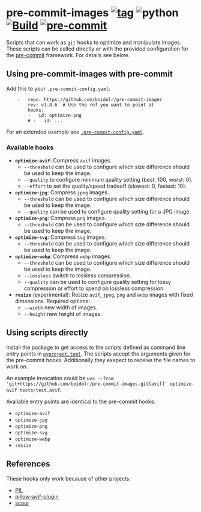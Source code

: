 pre-commit-images
[![tag](https://img.shields.io/github/v/tag/boidolr/pre-commit-images?sort=semver)](https://github.com/boidolr/pre-commit-images/tags)
![python](https://img.shields.io/python/required-version-toml?tomlFilePath=https%3A%2F%2Fraw.githubusercontent.com%2Fboidolr%2Fpre-commit-images%2Fmain%2Fpyproject.toml)
[![Build](https://github.com/boidolr/pre-commit-images/actions/workflows/continous-integration.yml/badge.svg)](https://github.com/boidolr/pre-commit-images/actions/workflows/continous-integration.yml)
[![pre-commit](https://img.shields.io/badge/pre--commit-enabled-brightgreen?logo=pre-commit&logoColor=white)](https://github.com/pre-commit/pre-commit)
================

Scripts that can work as `git` hooks to optimize and manipulate images.
These scripts can be called directly or with the provided configuration for the [pre-commit](https://github.com/pre-commit/pre-commit) framework.
For details see below.


## Using pre-commit-images with pre-commit

Add this to your `.pre-commit-config.yaml`:
```
    -   repo: https://github.com/boidolr/pre-commit-images
        rev: v1.8.6  # Use the ref you want to point at
        hooks:
        -   id: optimize-png
        # -   id: ...
```
For an extended example see [`.pre-commit-config.yaml`](.pre-commit-config.yaml).

### Available hooks

- **`optimize-avif`**: Compress `avif` images.
    - `--threshold` can be used to configure which size difference should be used to keep the image.
    - `--quality` to configure minimum quality setting (best: 100, worst: 0).
    - `--effort` to set the quality/speed tradeoff (slowest: 0, fastest: 10).
- **`optimize-jpg`**: Compress `jpeg` images.
    - `--threshold` can be used to configure which size difference should be used to keep the image.
    - `--quality` can be used to configure quality setting for a JPG image.
- **`optimize-png`**: Compress `png` images.
    - `--threshold` can be used to configure which size difference should be used to keep the image.
- **`optimize-svg`**: Compress `svg` images.
    - `--threshold` can be used to configure which size difference should be used to keep the image.
- **`optimize-webp`**: Compress `webp` images.
    - `--threshold` can be used to configure which size difference should be used to keep the image.
    - `--lossless` switch to lossless compression.
    - `--quality` can be used to configure quality setting for lossy compression or effort to spend on lossless compression.
- **`resize`** (experimental): Resize `avif`, `jpeg`, `png` and `webp` images with fixed dimensions. Required options:
    - `--width` new width of images.
    - `--height` new height of images.


## Using scripts directly

Install the package to get access to the scripts defined as command line entry points in [`pyproject.toml`](./pyproject.toml).
The scripts accept the arguments given for the pre-commit hooks. Additionally they exepect to receive the file names to work on.

An example invocation could be `uvx --from 'git+https://github.com/boidolr/pre-commit-images.git[avif]' optimize-avif tests/test.avif`.

Available entry points are identical to the pre-commit hooks:
- `optimize-avif`
- `optimize-jpg`
- `optimize-png`
- `optimize-svg`
- `optimize-webp`
- `resize`


## References

These hooks only work because of other projects:

- [PIL](https://github.com/python-pillow/Pillow)
- [pillow-avif-plugin](https://github.com/fdintino/pillow-avif-plugin)
- [scour](https://github.com/scour-project/scour)
